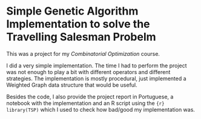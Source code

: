 # Simple Genetic Algorithm Implementation to solve the **Travelling Salesman Probelm**

This was a project for my *Combinatorial Optimization* course.

I did a very simple implementation. The time I had to perform the project was not enough to play a bit with different operators and different strategies.
The implementation is mostly procedural, just implemented a Weighted Graph data structure that would be useful.

Besides the code, I also provide the project report in Portuguese, a notebook with the implementation and an R script using the `{r} library(TSP)` which I used to check how bad/good my implementation was.
